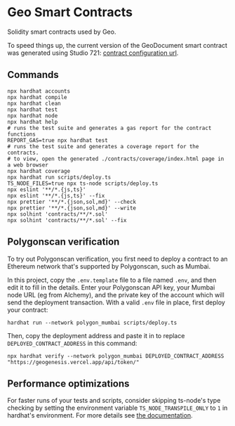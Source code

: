 # Geo Smart Contracts

Solidity smart contracts used by Geo.

To speed things up, the current version of the GeoDocument smart contract was generated using Studio 721: [contract configuration url](https://www.721.so/contract?config=%7B%22tokenName%22%3A%22GeoDocument%22%2C%22shortName%22%3A%22GEODE%22%2C%22tokenURI%22%3A%22https%3A%2F%2Fgeogenesis.vercel.app%2Fapi%2Ftoken%2F%7BtokenId%7D%7Bparameters%7D%22%2C%22supply%22%3Anull%2C%22activateAutomatically%22%3Atrue%2C%22tokenParameters%22%3A%5B%7B%22name%22%3A%22contentHash%22%2C%22type%22%3A%22string%22%7D%2C%7B%22name%22%3A%22previousVersionId%22%2C%22type%22%3A%22uint256%22%7D%2C%7B%22name%22%3A%22nextVersionId%22%2C%22type%22%3A%22uint256%22%7D%5D%2C%22schemaVersion%22%3A%221.0.0%22%7D).

## Commands

```shell
npx hardhat accounts
npx hardhat compile
npx hardhat clean
npx hardhat test
npx hardhat node
npx hardhat help
# runs the test suite and generates a gas report for the contract functions
REPORT_GAS=true npx hardhat test
# runs the test suite and generates a coverage report for the contracts.
# to view, open the generated ./contracts/coverage/index.html page in a web browser
npx hardhat coverage
npx hardhat run scripts/deploy.ts
TS_NODE_FILES=true npx ts-node scripts/deploy.ts
npx eslint '**/*.{js,ts}'
npx eslint '**/*.{js,ts}' --fix
npx prettier '**/*.{json,sol,md}' --check
npx prettier '**/*.{json,sol,md}' --write
npx solhint 'contracts/**/*.sol'
npx solhint 'contracts/**/*.sol' --fix
```

## Polygonscan verification

To try out Polygonscan verification, you first need to deploy a contract to an Ethereum network that's supported by Polygonscan, such as Mumbai.

In this project, copy the `.env.template` file to a file named `.env`, and then edit it to fill in the details. Enter your Polygonscan API key, your Mumbai node URL (eg from Alchemy), and the private key of the account which will send the deployment transaction. With a valid `.env` file in place, first deploy your contract:

```shell
hardhat run --network polygon_mumbai scripts/deploy.ts
```

Then, copy the deployment address and paste it in to replace `DEPLOYED_CONTRACT_ADDRESS` in this command:

```shell
npx hardhat verify --network polygon_mumbai DEPLOYED_CONTRACT_ADDRESS "https://geogenesis.vercel.app/api/token/"
```

## Performance optimizations

For faster runs of your tests and scripts, consider skipping ts-node's type checking by setting the environment variable `TS_NODE_TRANSPILE_ONLY` to `1` in hardhat's environment. For more details see [the documentation](https://hardhat.org/guides/typescript.html#performance-optimizations).
